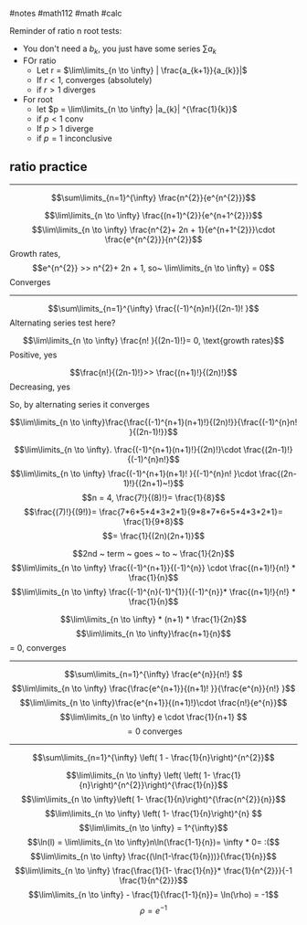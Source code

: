 #notes #math112 #math #calc



Reminder of ratio n root tests:
- You don't need a $b_{k}$, you just have some series $\sum a_{k}$
- FOr ratio
	- Let r = $\lim\limits_{n \to \infty} | \frac{a_{k+1}}{a_{k}}|$
	- If $r< 1$, converges (absolutely)
	- if $r > 1$ diverges
- For root
	- let $p = \lim\limits_{n \to \infty} |a_{k}| ^{\frac{1}{k}}$
	- if $p < 1$ conv
	- If $p > 1$ diverge
	- if $p=1$ inconclusive


## ratio practice
---

$$\sum\limits_{n=1}^{\infty} \frac{n^{2}}{e^{n^{2}}}$$

$$\lim\limits_{n \to \infty} \frac{(n+1)^{2}}{e^{n+1^{2}}}$$
$$\lim\limits_{n \to \infty} \frac{n^{2}+ 2n + 1}{e^{n+1^{2}}}\cdot \frac{e^{n^{2}}}{n^{2}}$$
Growth rates, $$e^{n^{2}} >> n^{2}+ 2n + 1, so~ \lim\limits_{n \to \infty} = 0$$
Converges


---

$$\sum\limits_{n=1}^{\infty} \frac{(-1)^{n}n!}{(2n-1)! }$$
Alternating series test here?

$$\lim\limits_{n \to \infty} \frac{n! }{(2n-1)!}= 0, \text{growth rates}$$
Positive, yes

$$\frac{n!}{(2n-1)!}>> \frac{(n+1)!}{(2n)!}$$
Decreasing, yes

So, by alternating series it converges



$$\lim\limits_{n \to \infty}\frac{\frac{(-1)^{n+1}(n+1)!}{(2n)!}}{\frac{(-1)^{n}n! }{(2n-1)!}}$$

$$\lim\limits_{n \to \infty}. \frac{(-1)^{n+1}(n+1)!}{(2n)!}\cdot \frac{(2n-1)!}{(-1)^{n}n!}$$
$$\lim\limits_{n \to \infty} \frac{(-1)^{n+1}(n+1)! }{(-1)^{n}n! }\cdot \frac{(2n-1)!}{(2n+1)~!}$$
$$n = 4, \frac{7!}{(8)!}= \frac{1}{8}$$
$$\frac{(7)!}{(9!)}= \frac{7*6*5*4*3*2*1}{9*8*7*6*5*4*3*2*1}= \frac{1}{9*8}$$
$$= \frac{1}{(2n)(2n+1)}$$

$$2nd ~ term ~ goes ~ to ~ \frac{1}{2n}$$
$$\lim\limits_{n \to \infty} \frac{(-1)^{n+1}}{(-1)^{n}} \cdot \frac{(n+1)!}{n!} * \frac{1}{n}$$
$$\lim\limits_{n \to \infty} \frac{(-1)^{n}(-1)^{1}}{(-1)^{n}}* \frac{(n+1)!}{n!} * \frac{1}{n}$$

$$\lim\limits_{n \to \infty}  * (n+1) * \frac{1}{2n}$$
$$\lim\limits_{n \to \infty}\frac{n+1}{n}$$
= 0, converges

---

$$\sum\limits_{n=1}^{\infty} \frac{e^{n}}{n!} $$
$$\lim\limits_{n \to \infty} \frac{\frac{e^{n+1}}{(n+1)! }}{\frac{e^{n}}{n!} }$$
$$\lim\limits_{n \to \infty}\frac{e^{n+1}}{(n+1)!}\cdot \frac{n!}{e^{n}}$$
$$\lim\limits_{n \to \infty} e \cdot \frac{1}{n+1} $$
$$=0 \text { converges}$$



-------

$$\sum\limits_{n=1}^{\infty} \left( 1 - \frac{1}{n}\right)^{n^{2}}$$

$$\lim\limits_{n \to \infty} \left( \left( 1- \frac{1}{n}\right)^{n^{2}}\right)^{\frac{1}{n}}$$
$$\lim\limits_{n \to \infty}\left( 1- \frac{1}{n}\right)^{\frac{n^{2}}{n}}$$
$$\lim\limits_{n \to \infty} \left( 1- \frac{1}{n}\right)^{n} $$
$$\lim\limits_{n \to \infty} = 1^{\infty}$$
$$\ln(l) = \lim\limits_{n \to \infty}n\ln(\frac{1-1}{n})= \infty * 0= :($$
$$\lim\limits_{n \to \infty} \frac{(\ln(1-\frac{1}{n}))}{\frac{1}{n}}$$
$$\lim\limits_{n \to \infty} \frac{\frac{1}{1- \frac{1}{n}}* \frac{1}{n^{2}}}{-1 \frac{1}{n^{2}}}$$
$$\lim\limits_{n \to \infty} - \frac{1}{\frac{1-1}{n}}= \ln(\rho) = -1$$
$$\rho = e^{-1}$$
